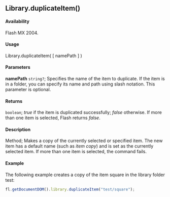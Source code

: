 ## Library.duplicateItem()

#### Availability

Flash MX 2004.

#### Usage

Library.duplicateItem( [ namePath ] )

#### Parameters

**namePath** `string?`; Specifies the name of the item to duplicate. If the item is in a folder, you can specify its name and path using slash notation. This parameter is optional.

#### Returns

`boolean`; *true* if the item is duplicated successfully; *false* otherwise. If more than one item is selected, Flash returns *false*.

#### Description

Method; Makes a copy of the currently selected or specified item. The new item has a default name (such as *item copy*) and is set as the currently selected item. If more than one item is selected, the command fails.

#### Example

The following example creates a copy of the item square in the library folder test:

```javascript
fl.getDocumentDOM().library.duplicateItem("test/square");
```
